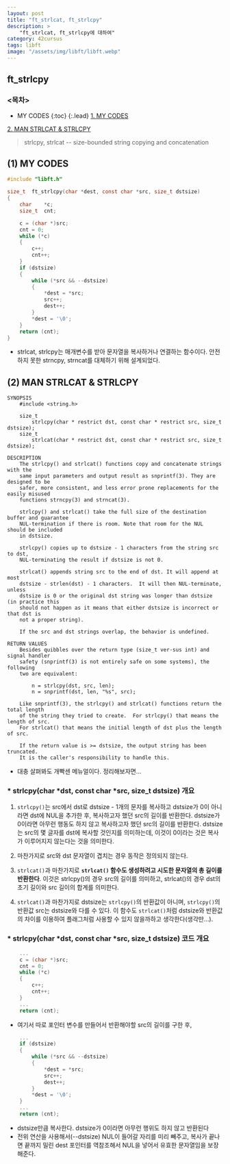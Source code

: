 ```yaml
---
layout: post
title: "ft_strlcat, ft_strlcpy"
description: >
    "ft_strlcat, ft_strlcpy에 대하여"
category: 42cursus
tags: libft
image: "/assets/img/libft/libft.webp"
---
```


## ft_strlcpy

### <목차>
* MY CODES
{:toc}
{:.lead}
[1. MY CODES](#1-my-codes)

[2. MAN STRLCAT & STRLCPY](#2-man-strlcat--strlcpy)

> strlcpy, strlcat -- size-bounded string copying and concatenation

## (1) MY CODES
~~~c
#include "libft.h"

size_t	ft_strlcpy(char *dest, const char *src, size_t dstsize)
{
	char	*c;
	size_t	cnt;

	c = (char *)src;
	cnt = 0;
	while (*c)
	{
		c++;
		cnt++;
	}
	if (dstsize)
	{
		while (*src && --dstsize)
		{
			*dest = *src;
			src++;
			dest++;
		}
		*dest = '\0';
	}
	return (cnt);
}
~~~

- strlcat, strlcpy는 매개변수를 받아 문자열을 복사하거나 연결하는 함수이다. 안전하지 못한 strncpy, strncat를 대체하기 위해 설계되었다.

## (2) MAN STRLCAT & STRLCPY
~~~plain
SYNOPSIS
	#include <string.h>

	size_t
		strlcpy(char * restrict dst, const char * restrict src, size_t dstsize);
	size_t
		strlcat(char * restrict dst, const char * restrict src, size_t dstsize);

DESCRIPTION
	The strlcpy() and strlcat() functions copy and concatenate strings with the 
	same input parameters and output result as snprintf(3). They are designed to be 
	safer, more consistent, and less error prone replacements for the easily misused
	functions strncpy(3) and strncat(3).

	strlcpy() and strlcat() take the full size of the destination buffer and guarantee 
	NUL-termination if there is room. Note that room for the NUL should be included 
	in dstsize.

	strlcpy() copies up to dstsize - 1 characters from the string src to dst, 
	NUL-terminating the result if dstsize is not 0.

	strlcat() appends string src to the end of dst. It will append at most 
	dstsize - strlen(dst) - 1 characters.  It will then NUL-terminate, unless
	dstsize is 0 or the original dst string was longer than dstsize (in practice this 
	should not happen as it means that either dstsize is incorrect or that dst is 
	not a proper string).

	If the src and dst strings overlap, the behavior is undefined.

RETURN VALUES
	Besides quibbles over the return type (size_t ver-sus int) and signal handler 
	safety (snprintf(3) is not entirely safe on some systems), the following 
	two are equivalent:

		n = strlcpy(dst, src, len);
		n = snprintf(dst, len, "%s", src);

	Like snprintf(3), the strlcpy() and strlcat() functions return the total length
	of the string they tried to create.  For strlcpy() that means the length of src.
	For strlcat() that means the initial length of dst plus the length of src.

	If the return value is >= dstsize, the output string has been truncated.
	It is the caller's responsibility to handle this.
~~~

- 대충 살펴봐도 개빡센 메뉴얼이다. 정리해보자면...

### * strlcpy(char *dst, const char *src, size_t dstsize) 개요
1.  `strlcpy()`는 src에서 dst로 dstsize - 1개의 문자를 복사하고 dstsize가 0이 아니라면 dst에 NUL을 추가한 후, 복사하고자 했던 src의 길이를 반환한다. dstsize가 0이라면 아무런 행동도 하지 않고 복사하고자 했던 src의 길이를 반환한다. 	dstsize는 src의 몇 글자를 dst에 복사할 것인지를 의미하는데, 이것이 0이라는 것은 복사가 이루어지지 않는다는 것을 의미한다.

1.  마찬가지로 src와 dst 문자열이 겹치는 경우 동작은 정의되지 않는다.

1.  `strlcat()`과 마찬가지로 **`strlcat()` 함수도 생성하려고 시도한 문자열의 총 길이를 반환한다**. 이것은 strlcpy()의 경우 src의 길이를 의미하고, strlcat()의 경우 dst의 초기 길이와 src 길이의 합계를 의미한다. 

1.  `strlcat()`과 마찬가지로 dstsize는 `strlcpy()`의 반환값이 아니며, `strlcpy()`의 반환값 src는 dstsize와 다를 수 있다. 이 함수도 	`strlcat()`처럼 dstsize와 반환값의 차이를 이용하여 플래그처럼 사용할 수 있지 않을까하고 생각한다(생각만...).

### * strlcpy(char *dst, const char *src, size_t dstsize) 코드 개요

~~~c
	...
	c = (char *)src;
	cnt = 0;
	while (*c)
	{
		c++;
		cnt++;
	}
	...
	return (cnt);
~~~
- 여기서 따로 포인터 변수를 만들어서 반환해야할 src의 길이를 구한 후,

~~~c
	...
	if (dstsize)
	{
		while (*src && --dstsize)
		{
			*dest = *src;
			src++;
			dest++;
		}
		*dest = '\0';
	}
	...
	return (cnt);
~~~
- dstsize만큼 복사한다. dstsize가 0이라면 아무런 행위도 하지 않고 반환된다
- 전위 연산을 사용해서(--dstsize) NUL이 들어갈 자리를 미리 빼주고, 복사가 끝나면 끝까지 밀린 dest 포인터를 역참조해서 NUL을 넣어서 유효한 문자열임을 보장해준다.